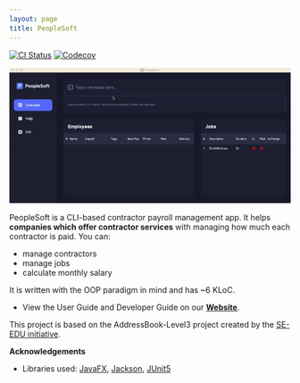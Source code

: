 ```yaml
---
layout: page
title: PeopleSoft
---
```


[![CI Status](https://github.com/AY2122S2-CS2103T-T11-4/tp/actions/workflows/gradle.yml/badge.svg)](https://github.com/AY2122S2-CS2103T-T11-4/tp/actions/workflows/gradle.yml)
[![Codecov](https://codecov.io/gh/AY2122S2-CS2103T-T11-4/tp/branch/master/graph/badge.svg?token=Z0PQIQXY29)](https://codecov.io/gh/AY2122S2-CS2103T-T11-4/tp)

![Ui](images/Ui.gif)

PeopleSoft is a CLI-based contractor payroll management app. It helps **companies which offer contractor services** with managing how much each contractor is paid. You can:
- manage contractors
- manage jobs
- calculate monthly salary

It is written with the OOP paradigm in mind and has ~6 KLoC.
* View the User Guide and Developer Guide on our **[Website](https://ay2122s2-cs2103t-t11-4.github.io/tp/)**.

This project is based on the AddressBook-Level3 project created by the [SE-EDU initiative](https://se-education.org).



**Acknowledgements**

* Libraries used: [JavaFX](https://openjfx.io/), [Jackson](https://github.com/FasterXML/jackson), [JUnit5](https://github.com/junit-team/junit5)
